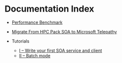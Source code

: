 # Documentation Index

- [Performance Benchmark](performance_benchmark.md)

- [Migrate From HPC Pack SOA to Microsoft Telepathy](migrate_from_hpc_pack_soa_to_microsoft_telepathy.md)

- Tutorials
  - [I – Write your first SOA service and client](tutorial/soa-tutorial-1-write-your-first-soa-service-and-client.md)
  - [II – Batch mode](tutorial/soa-tutorial-2-batch-mode.md)